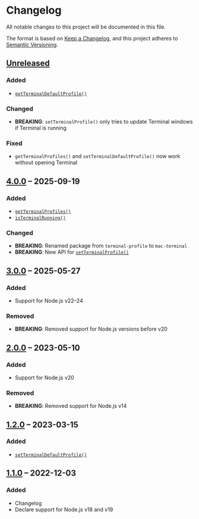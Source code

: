 # Changelog

All notable changes to this project will be documented in this file.

The format is based on [Keep a Changelog](https://keepachangelog.com/en/1.0.0/),
and this project adheres to [Semantic Versioning](https://semver.org/spec/v2.0.0.html).

## [Unreleased](https://github.com/patrik-csak/mac-terminal/compare/v4.0.0...HEAD)

### Added

- [`getTerminalDefaultProfile()`](readme.md#getterminaldefaultprofile)

### Changed

- **BREAKING**: `setTerminalProfile()` only tries to update Terminal windows if Terminal is running

### Fixed

- `getTerminalProfiles()` and `setTerminalDefaultProfile()` now work without opening Terminal

## [4.0.0](https://github.com/patrik-csak/mac-terminal/compare/v3.0.0...v4.0.0) – 2025-09-19

### Added

- [`getTerminalProfiles()`](readme.md#getterminalprofiles)
- [`isTerminalRunning()`](readme.md#isterminalrunning)

### Changed

- **BREAKING**: Renamed package from `terminal-profile` to `mac-terminal`
- **BREAKING**: New API for [`setTerminalProfile()`](readme.md#setterminalprofile)

## [3.0.0](https://github.com/patrik-csak/mac-terminal/compare/v2.0.0...v3.0.0) – 2025-05-27

### Added

- Support for Node.js v22–24

### Removed

- **BREAKING**: Removed support for Node.js versions before v20

## [2.0.0](https://github.com/patrik-csak/mac-terminal/compare/v1.2.0...v2.0.0) – 2023-05-10

### Added

- Support for Node.js v20

### Removed

- **BREAKING**: Removed support for Node.js v14

## [1.2.0](https://github.com/patrik-csak/mac-terminal/compare/v1.1.0...v1.2.0) – 2023-03-15

### Added

- [`setTerminalDefaultProfile()`](readme.md#setterminaldefaultprofile)

## [1.1.0](https://github.com/patrik-csak/mac-terminal/compare/v1.0.3...v1.1.0) – 2022-12-03

### Added

- Changelog
- Declare support for Node.js v18 and v19
